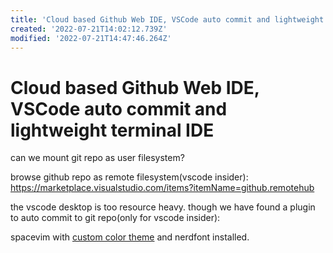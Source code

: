 ```yaml
---
title: 'Cloud based Github Web IDE, VSCode auto commit and lightweight terminal IDE'
created: '2022-07-21T14:02:12.739Z'
modified: '2022-07-21T14:47:46.264Z'
---
```


# Cloud based Github Web IDE, VSCode auto commit and lightweight terminal IDE

can we mount git repo as user filesystem?

browse github repo as remote filesystem(vscode insider):
https://marketplace.visualstudio.com/items?itemName=github.remotehub

the vscode desktop is too resource heavy. though we have found a plugin to auto commit to git repo(only for vscode insider):

spacevim with [custom color theme](https://github.com/jordst/colorscheme) and nerdfont installed.
